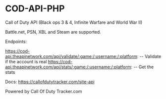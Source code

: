 # COD-API-PHP
Call of Duty API (Black ops 3 &amp; 4, Infinite Warfare and World War II)

Battle.net, PSN, XBL and Steam are supported.

Endpoints:

https://cod-api.theapinetwork.com/api/validate/:game:/:username:/:platform: -- Validate if the account is real
https://cod-api.theapinetwork.com/api/stats/:game:/:username:/:platform: -- Get the stats

Docs: https://callofdutytracker.com/site-api

Powered by Call Of Duty Tracker.com
